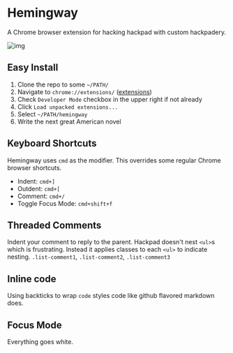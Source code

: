 Hemingway
=========

A Chrome browser extension for hacking hackpad with custom hackpadery.

![img](http://cl.ly/image/1v372N3g2a3d/Screen%20Shot%202013-10-26%20at%203.19.48%20PM.png)

## Easy Install

1. Clone the repo to some `~/PATH/`
2. Navigate to `chrome://extensions/` ([extensions](chrome://extensions/))
3. Check `Developer Mode` checkbox in the upper right if not already
4. Click `Load unpacked extensions...`
5. Select `~/PATH/hemingway`
6. Write the next great American novel

## Keyboard Shortcuts

Hemingway uses  `cmd` as the modifier. This overrides some regular Chrome browser shortcuts.

- Indent: `cmd+]`
- Outdent: `cmd+[`
- Comment: `cmd+/`
- Toggle Focus Mode: `cmd+shift+f`

## Threaded Comments

Indent your comment to reply to the parent.
Hackpad doesn't nest `<ul>`s which is frustrating. Instead it applies classes to each `<ul>` to indicate nesting. `.list-comment1`, `.list-comment2`, `.list-comment3`

## Inline code

Using backticks to wrap `code`  styles code like github flavored markdown does.

## Focus Mode

Everything goes white.
